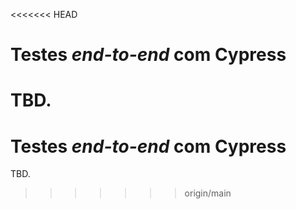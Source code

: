 <<<<<<< HEAD
# Testes _end-to-end_ com Cypress

TBD.
=======
# Testes _end-to-end_ com Cypress

TBD.
>>>>>>> origin/main
